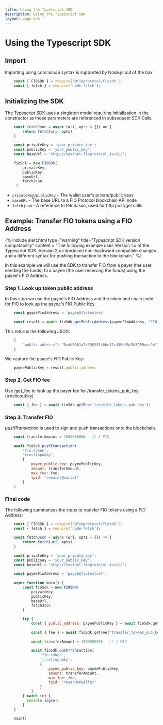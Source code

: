 ```yaml
---
title: Using the Typescript SDK
description: Using the Typescript SDK
layout: page-sdk
---
```


# Using the Typescript SDK

## Import

Importing using commonJS syntax is supported by Node.js out of the box:

```javascript
    const { FIOSDK } = require('@fioprotocol/fiosdk');
    const { fetch } = require('node-fetch');
```

## Initializing the SDK

The Typescript SDK uses a singleton model requiring initialization in the constructor as these parameters are referenced in subsequent SDK Calls.

```javascript
    const fetchJson = async (uri, opts = {}) => {
        return fetch(uri, opts)
    }
    
    const privateKey = 'your_private_key';
    const publicKey = 'your_public_key';
    const baseUrl = 'http://testnet.fioprotocol.io/v1/';
    
    fioSdk = new FIOSDK(
        privateKey,
        publicKey,
        baseUrl,
        fetchJson
     )
```

* `privateKey/publicKey` - The wallet user's private/public keys
* `baseURL` - The base URL to a FIO Protocol blockchain API node
* `fetchjson` - A reference to fetchJson, used for http post/get calls 

## Example: Transfer FIO tokens using a FIO Address

{% include alert.html type="warning" title="Typescript SDK version compatability" 
content = "The following example uses Version 1.x of the Typescript SDK. Version 2.x introduced non-backward compatible changes and a different syntax for pushing transaction to the blockchain."
%}

In this example we will use the SDK to transfer FIO from a payer (the user sending the funds) to a payee (the user receiving the funds) using the payee's FIO Address.

### Step 1. Look up token public address

In this step we use the payee's FIO Address and the token and chain code for FIO to look up the payee's FIO Public Key.

```javascript
    const payeeFioAddress = 'payee@fiotestnet'
    
    const result = await fioSdk.getPublicAddress(payeeFioAddress, "FIO", "FIO")
```

This returns the following JSON:
```javascript
    {
        "public_address": "0xab5801a7d398351b8be11c439e05c5b3259aec9b"
    }
```

We capture the payee's FIO Public Key:

```javascript
    payeePublicKey = result.public_address
```

### Step 2. Get FIO fee

Use /get_fee to look up the payer fee for /transfer_tokens_pub_key (trnsfiopubky)

```javascript
    const { fee } = await fioSdk.getFee('transfer_tokens_pub_key');
```

### Step 3. Transfer FIO

*pushTransaction* is used to sign and push transactions onto the blockchain.

```javascript
    const transferAmount = 1000000000   // 1 FIO
    
    await fioSdk.pushTransaction(
        'fio.token',
        'trnsfiopubky',
        {
            payee_public_key: payeePublicKey,
            amount: transferAmount,
            max_fee: fee,
            tpid: "rewards@wallet"
        }
    )
```

### Final code

The following summarizes the steps to transfer FIO tokens using a FIO Address:

```javascript
    const { FIOSDK } = require('@fioprotocol/fiosdk');
    const { fetch } = require('node-fetch');
    
    const fetchJson = async (uri, opts = {}) => {
        return fetch(uri, opts)
    }
    
    const privateKey = 'your_private_key';
    const publicKey = 'your_public_key';
    const baseUrl = 'http://testnet.fioprotocol.io/v1/';
    
    const payeeFioAddress = 'payee@fiotestnet';
    
    async function main() {
        const fioSdk = new FIOSDK(
            privateKey,
            publicKey,
            baseUrl,
            fetchJson
        )

        try {
            const { public_address: payeePublicKey } = await fioSdk.getPublicAddress(payeeFioAddress, "FIO", "FIO")
        
            const { fee } = await fioSdk.getFee('transfer_tokens_pub_key');
        
            const transferAmount = 1000000000   // 1 FIO
        
            await fioSdk.pushTransaction(
                'fio.token',
                'trnsfiopubky',
                {
                    payee_public_key: payeePublicKey,
                    amount: transferAmount,
                    max_fee: fee,
                    tpid: "rewards@wallet"
                }
            )
        } catch (e) {
          console.log(e);
        }
    }
    
    main()
```

